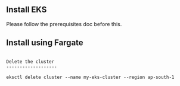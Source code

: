Install EKS
------------
Please follow the prerequisites doc before this.

Install using Fargate
---------------------

```eksctl create cluster --name my-eks-cluster --region ap-south-1 --fargate

Delete the cluster
-------------------

eksctl delete cluster --name my-eks-cluster --region ap-south-1
